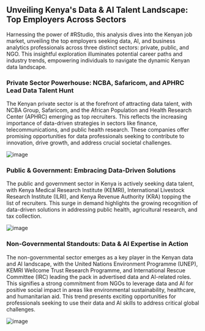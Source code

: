 
## Unveiling Kenya's Data & AI Talent Landscape: Top Employers Across Sectors


Harnessing the power of #RStudio, this analysis dives into the Kenyan job market, unveiling the top employers seeking data, AI, and business analytics professionals across three distinct sectors: private, public, and NGO. This insightful exploration illuminates potential career paths and industry trends, empowering individuals to navigate the dynamic Kenyan data landscape.

### Private Sector Powerhouse: NCBA, Safaricom, and APHRC Lead Data Talent Hunt


The Kenyan private sector is at the forefront of attracting data talent, with NCBA Group, Safaricom, and the African Population and Health Research Center (APHRC) emerging as top recruiters. This reflects the increasing importance of data-driven strategies in sectors like finance, telecommunications, and public health research. These companies offer promising opportunities for data professionals seeking to contribute to innovation, drive growth, and address crucial societal challenges.


![image](https://github.com/ThePointAnalytics/Data-AI-and-Business-Analytics/assets/157687018/14315669-0565-4fc6-9736-c7f6564445e5)



### Public & Government: Embracing Data-Driven Solutions

The public and government sector in Kenya is actively seeking data talent, with Kenya Medical Research Institute (KEMRI), International Livestock Research Institute (ILRI), and Kenya Revenue Authority (KRA) topping the list of recruiters. This surge in demand highlights the growing recognition of data-driven solutions in addressing public health, agricultural research, and tax collection. 

![image](https://github.com/ThePointAnalytics/Data-AI-and-Business-Analytics/assets/157687018/dc176479-eb9d-47db-a658-fa0bfdcd1bd4)


### Non-Governmental Standouts: Data & AI Expertise in Action

The non-governmental sector emerges as a key player in the Kenyan data and AI landscape, with the United Nations Environment Programme (UNEP), KEMRI Wellcome Trust Research Programme, and International Rescue Committee (IRC) leading the pack in advertised data and AI-related roles. This signifies a strong commitment from NGOs to leverage data and AI for positive social impact in areas like environmental sustainability, healthcare, and humanitarian aid. This trend presents exciting opportunities for professionals seeking to use their data and AI skills to address critical global challenges.

![image](https://github.com/ThePointAnalytics/Data-AI-and-Business-Analytics/assets/157687018/c302a440-6d4c-452a-bd35-dbc219a5a39a)
